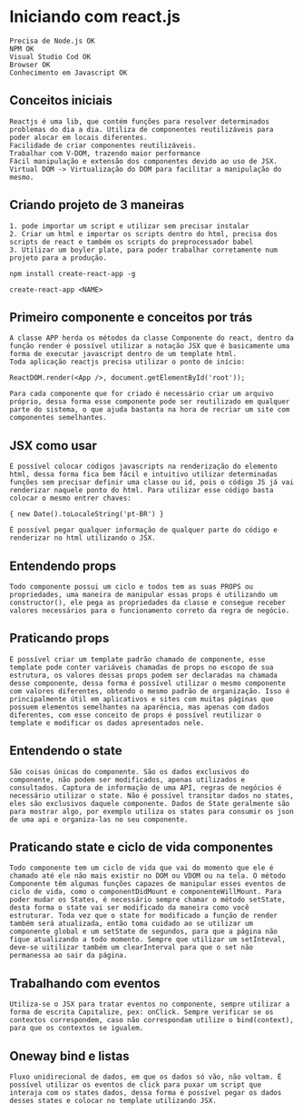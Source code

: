 # Iniciando com react.js

    Precisa de Node.js OK
    NPM OK 
    Visual Studio Cod OK
    Browser OK
    Conhecimento em Javascript OK

## Conceitos iniciais
    Reactjs é uma lib, que contém funções para resolver determinados problemas do dia a dia. Utiliza de componentes reutilizáveis para poder alocar em locais diferentes.
    Facilidade de criar componentes reutilizáveis.
    Trabalhar com V-DOM, trazendo maior performance
    Fácil manipulação e extensão dos componentes devido ao uso de JSX.
    Virtual DOM -> Virtualização do DOM para facilitar a manipulação do mesmo.

## Criando projeto de 3 maneiras
    1. pode importar um script e utilizar sem precisar instalar
    2. Criar um html e importar os scripts dentro do html, precisa dos scripts de react e também os scripts do preprocessador babel
    3. Utilizar um boyler plate, para poder trabalhar corretamente num projeto para a produção.
    
    npm install create-react-app -g

    create-react-app <NAME>

## Primeiro componente e conceitos por trás

    A classe APP herda os métodos da classe Componente do react, dentro da função render é possível utilizar a notação JSX que é basicamente uma forma de executar javascript dentro de um template html.
    Toda aplicação reactjs precisa utilizar o ponto de início: 

    ReactDOM.render(<App />, document.getElementById('root'));

    Para cada componente que for criado é necessário criar um arquivo próprio, dessa forma esse componente pode ser reutilizado em qualquer parte do sistema, o que ajuda bastanta na hora de recriar um site com componentes semelhantes.

## JSX como usar

    É possível colocar códigos javascripts na renderização do elemento html, dessa forma fica bem fácil e intuitivo utilizar determinadas funções sem precisar definir uma classe ou id, pois o código JS já vai renderizar naquele ponto do html. Para utilizar esse código basta colocar o mesmo entrer chaves: 

    { new Date().toLocaleString('pt-BR') }

    É possível pegar qualquer informação de qualquer parte do código e renderizar no html utilizando o JSX.

## Entendendo props

    Todo componente possui um ciclo e todos tem as suas PROPS ou propriedades, uma maneira de manipular essas props é utilizando um constructor(), ele pega as propriedades da classe e consegue receber valores necessários para o funcionamento correto da regra de negócio. 

## Praticando props

    É possível criar um template padrão chamado de componente, esse template pode conter variáveis chamadas de props no escopo de sua estrutura, os valores dessas props podem ser declaradas na chamada desse componente, dessa forma é possível utilizar o mesmo componente com valores diferentes, obtendo o mesmo padrão de organização. Isso é principalmente útil em aplicativos e sites com muitas páginas que possuem elementos semelhantes na aparência, mas apenas com dados diferentes, com esse conceito de props é possível reutilizar o template e modificar os dados apresentados nele.

## Entendendo o state

    São coisas únicas do componente. São os dados exclusivos do componente, não podem ser modificados, apenas utilizados e consultados. Captura de informação de uma API, regras de negócios é necessário utilizar o state. Não é possível transitar dados no states, eles são exclusivos daquele componente. Dados de State geralmente são para mostrar algo, por exemplo utiliza os states para consumir os json de uma api e organiza-las no seu componente.

## Praticando state e ciclo de vida componentes

    Todo componente tem um ciclo de vida que vai do momento que ele é chamado até ele não mais existir no DOM ou VDOM ou na tela. O método Componente têm algumas funções capazes de manipular esses eventos de ciclo de vida, como o componentDidMount e componenteWillMount. Para poder mudar os States, é necessário sempre chamar o método setState, desta forma o state vai ser modificado da maneira como você estruturar. Toda vez que o state for modificado a função de render também será atualizada, então toma cuidado ao se utilizar um componente global e um setState de segundos, para que a página não fique atualizando a todo momento. Sempre que utilizar um setInteval, deve-se uitilizar também um clearInterval para que o set não permanessa ao sair da página.

## Trabalhando com eventos

    Utiliza-se o JSX para tratar eventos no componente, sempre utilizar a forma de escrita Capitalize, pex: onClick. Sempre verificar se os contextos correspondem, caso não correspondam utilize o bind(context), para que os contextos se igualem.

## Oneway bind e listas

    Fluxo unidirecional de dados, em que os dados só vão, não voltam. É possível utilizar os eventos de click para puxar um script que interaja com os states dados, dessa forma é possível pegar os dados desses states e colocar no template utilizando JSX.